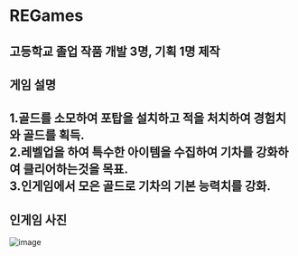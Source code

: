 # REGames
고등학교 졸업 작품
개발 3명, 기획 1명 제작
----
## 게임 설명
1.골드를 소모하여 포탑을 설치하고 적을 처치하여 경험치와 골드를 획득. \
2.레벨업을 하여 특수한 아이템을 수집하여 기차를 강화하여 클리어하는것을 목표.\
3.인게임에서 모은 골드로 기차의 기본 능력치를 강화.
----
## 인게임 사진
![image](https://cdn.discordapp.com/attachments/915871433559777280/1026796972159549481/unknown.png)
